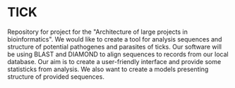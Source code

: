 # TICK
Repository for project for the "Architecture of large projects in bioinformatics".
We would like to create a tool for analysis sequences and structure of potential pathogenes and parasites of ticks. Our software will be using BLAST and DIAMOND to align sequences to records from our local database. Our aim is to create a user-friendly interface and provide some statisticks from analysis. We also want to create a models presenting structure of provided sequences.
